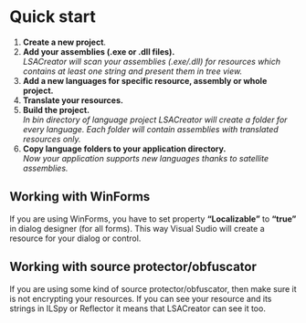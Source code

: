 # Quick start

1. **Create a new project**.
2. **Add your assemblies (.exe or .dll files).**  
*LSACreator will scan your assemblies (.exe/.dll) for resources which contains at least one string and present them in tree view.*
3. **Add a new languages for specific resource, assembly or whole project.**
4. **Translate your resources.**
5. **Build the project.**  
*In bin directory of language project LSACreator will create a folder for every language. Each folder will contain assemblies with translated resources only.*
6. **Copy language folders to your application directory.**  
*Now your application supports new languages thanks to satellite assemblies.*

## Working with WinForms

If you are using WinForms, you have to set property **“Localizable”** to **“true”** in dialog designer (for all forms). This way Visual Sudio will create a resource for your dialog or control.

## Working with source protector/obfuscator

If you are using some kind of source protector/obfuscator, then make sure it is not encrypting your resources. If you can see your resource and its strings in ILSpy or Reflector it means that LSACreator can see it too.
